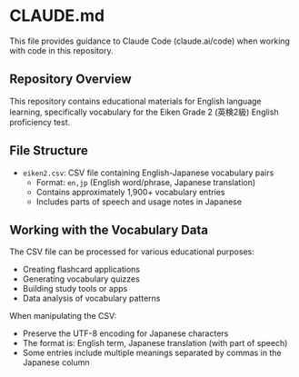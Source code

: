 # CLAUDE.md

This file provides guidance to Claude Code (claude.ai/code) when working with code in this repository.

## Repository Overview

This repository contains educational materials for English language learning, specifically vocabulary for the Eiken Grade 2 (英検2級) English proficiency test.

## File Structure

- `eiken2.csv`: CSV file containing English-Japanese vocabulary pairs
  - Format: `en,jp` (English word/phrase, Japanese translation)
  - Contains approximately 1,900+ vocabulary entries
  - Includes parts of speech and usage notes in Japanese

## Working with the Vocabulary Data

The CSV file can be processed for various educational purposes:
- Creating flashcard applications
- Generating vocabulary quizzes
- Building study tools or apps
- Data analysis of vocabulary patterns

When manipulating the CSV:
- Preserve the UTF-8 encoding for Japanese characters
- The format is: English term, Japanese translation (with part of speech)
- Some entries include multiple meanings separated by commas in the Japanese column